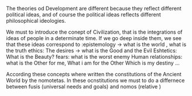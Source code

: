 
The theories od Development are different because they reflect different political ideas, and of course the political ideas reflects different philosophical ideologies.

We must to introduce the conept of Civilization, that is the integrations of ideas of people in a determinate time. 
If we go deep inside them, we see that these ideas correspond  to
:epistemology -> what is the world , what is the truth
ethics: The desires -> what is the Good and the Evil
Eshtetics: What is the Beauty?
fears: what is the worst enemy
Human relationships: what is the Other for me, What i am for the Other
Which is my destiny
...

According these concepts where written the constitutions of the Ancient World by the nomotetas.
In these ocnstitutions we must to do a differnece between fusis (universal needs and goals) and nomos (relative )
